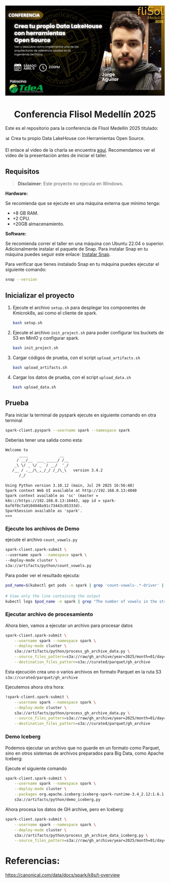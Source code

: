 ![Conference Image](static/image.png)

<div align="center">

# Conferencia Flisol Medellín 2025

</div>

Este es el repositorio para la conferencia de Flisol Medellín 2025 titulado:

📊 Crea tu propio Data LakeHouse con Herramientas Open Source.

El enlace al video de la charla se encuentra [aqui](https://www.youtube.com/watch?v=kSlLjAXISA8). Recomendamos ver el video de la presentación antes de iniciar el taller.

## Requisitos

> **Disclaimer**: Este proyecto no ejecuta en Windows.

**Hardware:**

Se recomienda que se ejecute en una máquina externa que mínimo tenga:

- +8 GB RAM.
- +2 CPU.
- +20GB almacenamiento.

**Software:**

Se recomienda correr el taller en una máquina con Ubuntu 22.04 o superior. Adicionalmente instalar el paquete de Snap. Para instalar Snap en tu máquina puedes seguir este enlace: [Instalar Snap](https://snapcraft.io/docs/installing-snapd).

Para verificar que tienes instalado Snap en tu máquina puedes ejecutar el siguiente comando:

```bash
snap --version
```

## Inicializar el proyecto

1. Ejecute el archivo `setup.sh` para desplegar los componentes de Kmicrok8s, asi como el cliente de spark.

    ```bash
    bash setup.sh
    ```

2. Ejecute el archivo `init_project.sh` para poder configurar los buckets de S3 en MinIO y configurar spark.

    ```bash
    bash init_project.sh
    ```

3. Cargar códigos de prueba, con el script `upload_artifacts.sh`

    ```bash
    bash upload_artifacts.sh
    ```

4. Cargar los datos de prueba, con el script `upload_data.sh`

    ```bash
    bash upload_data.sh
    ```

## Prueba

Para iniciar la terminal de pyspark ejecute en siguiente comando en otra terminal

```bash
spark-client.pyspark --username spark --namespace spark
```

Deberías tener una salida como esta:

```
Welcome to
      ____              __
     / __/__  ___ _____/ /__
    _\ \/ _ \/ _ `/ __/  '_/
   /__ / .__/\_,_/_/ /_/\_\   version 3.4.2
      /_/

Using Python version 3.10.12 (main, Jul 29 2025 16:56:48)
Spark context Web UI available at http://192.168.0.13:4040
Spark context available as 'sc' (master = k8s://https://192.168.0.13:16443, app id = spark-6af6f8c7a9104948a91c73443c85333d).
SparkSession available as 'spark'.
>>>
```

### Ejecute los archivos de Demo

ejecute el archivo `count_vowels.py`

```bash
spark-client.spark-submit \
--username spark --namespace spark \
--deploy-mode cluster \
s3a://artifacts/python/count_vowels.py
```

Para poder ver el resultado ejecuta:

```bash
pod_name=$(kubectl get pods -n spark | grep 'count-vowels-.*-driver' | tail -n 1 | cut -d' ' -f1)

# View only the line containing the output
kubectl logs $pod_name -n spark | grep "The number of vowels in the string is"
```

### Ejecutar archivo de procesamiento

Ahora bien, vamos a ejecutar un archivo para procesar datos

```bash
spark-client.spark-submit \
    --username spark --namespace spark \
    --deploy-mode cluster \
    s3a://artifacts/python/process_gh_archive_data.py \
    --source_files_pattern=s3a://raw/gh_archive/year=2025/month=01/day=01/hour=0 \
    --destination_files_pattern=s3a://curated/parquet/gh_archive
```

Esta ejecución crea uno o varios archivos en formato Parquet  en la ruta S3 `s3a://curated/parquet/gh_archive`

Ejecutemos ahora otra hora:

```bash
!spark-client.spark-submit \
    --username spark --namespace spark \
    --deploy-mode cluster \
    s3a://artifacts/python/process_gh_archive_data.py \
    --source_files_pattern=s3a://raw/gh_archive/year=2025/month=01/day=01/hour=1 \
    --destination_files_pattern=s3a://curated/parquet/gh_archive
```

### Demo Iceberg

Podemos ejecutar un archivo que no guarde en un formato como Parquet, sino en otros sistemas de archivos preparados para Big Data, como Apache Iceberg:

Ejecute el siguiente comando

```bash
spark-client.spark-submit \
    --username spark --namespace spark \
    --deploy-mode cluster \
    --packages org.apache.iceberg:iceberg-spark-runtime-3.4_2.12:1.6.1 \
    s3a://artifacts/python/demo_iceberg.py
```

Ahora procesa los datos de GH archive, pero en Iceberg:

```bash
spark-client.spark-submit \
    --username spark --namespace spark \
    --deploy-mode cluster \
    s3a://artifacts/python/process_gh_archive_data_iceberg.py \
    --source_files_pattern=s3a://raw/gh_archive/year=2025/month=01/day=02
```

# Referencias:

https://canonical.com/data/docs/spark/k8s/t-overview
